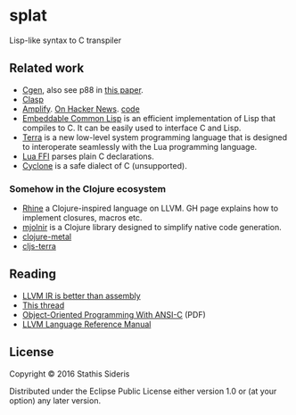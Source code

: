 # splat

Lisp-like syntax to C transpiler

## Related work

* [Cgen](http://www.european-lisp-symposium.org/editions/2014/selgrad.pdf),
  also see p88 in
  [this paper](http://www.european-lisp-symposium.org/editions/2014/ELS2014.pdf).
* [Clasp](https://github.com/drmeister/clasp)
* [Amplify](http://voodoo-slide.blogspot.co.uk/2010/01/amplifying-c.html). [On Hacker News](https://news.ycombinator.com/item?id=11054089).
  [code](https://github.com/deplinenoise/c-amplify)
* [Embeddable Common Lisp](https://common-lisp.net/project/ecl/) is an
  efficient implementation of Lisp that compiles to C. It can be
  easily used to interface C and Lisp.
* [Terra](http://terralang.org/) is a new low-level system programming
  language that is designed to interoperate seamlessly with the Lua
  programming language.
* [Lua FFI](http://luajit.org/ext_ffi.html) parses plain C declarations.
* [Cyclone](http://cyclone.thelanguage.org/) is a safe dialect of C
  (unsupported).

### Somehow in the Clojure ecosystem
* [Rhine](https://github.com/artagnon/rhine-ml) a Clojure-inspired
  language on LLVM. GH page explains how to implement closures, macros
  etc.
* [mjolnir](https://github.com/halgari/mjolnir) is a Clojure library
  designed to simplify native code generation.
* [clojure-metal](https://github.com/halgari/clojure-metal)
* [cljs-terra](https://github.com/ohpauleez/cljs-terra)

## Reading

* [LLVM IR is better than assembly](https://idea.popcount.org/2013-07-24-ir-is-better-than-assembly/)
* [This thread](https://groups.google.com/forum/#!topic/clojure-dev/bex25u9hWIw)
* [Object-Oriented Programming With ANSI-C](https://www.cs.rit.edu/~ats/books/ooc.pdf) (PDF)
* [LLVM Language Reference Manual](http://llvm.org/docs/LangRef.html)

## License

Copyright © 2016 Stathis Sideris

Distributed under the Eclipse Public License either version 1.0 or (at
your option) any later version.
